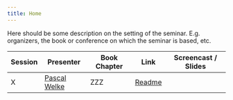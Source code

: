 ```yaml
---
title: Home
---
```


Here should be some description on the setting of the seminar.
E.g. organizers, the book or conference on which the seminar is based, etc.

| Session | Presenter | Book Chapter | Link | Screencast / Slides |
|---------|-----------|--------------|------|------------|
| X | [Pascal Welke](https://github.com/pwelke) | ZZZ | [Readme](README.md) | |


<!-- ## Table of Contents

{% for p in site.pages %}
- [{{p.title}}]({{site.baseurl}}{{p.url}})
{% endfor %}
 -->
